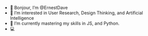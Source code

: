 - 👋 Bonjour, I’m @ErnestDave
- 👀 I’m interested in User Research, Design Thinking, and Artificial Intelligence
- 🌱 I’m currently mastering my skills in JS, and Python.
- 💻
